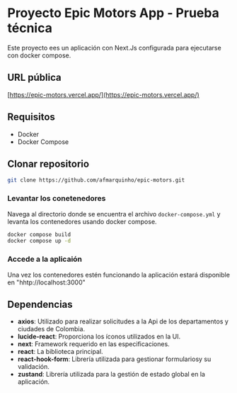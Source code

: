 # Proyecto Epic Motors App - Prueba técnica
Este proyecto ees un aplicación con Next.Js configurada para ejecutarse con docker compose.

## URL pública
[https://epic-motors.vercel.app/](https://epic-motors.vercel.app/)

## Requisitos

- Docker
- Docker Compose

## Clonar repositorio

```bash
git clone https://github.com/afmarquinho/epic-motors.git
```

### Levantar los conetenedores
Navega al directorio donde se encuentra el archivo `docker-compose.yml` y levanta los contenedores usando docker compose.
```bash
docker compose build
docker compose up -d
```
### Accede a la aplicaión
Una vez los contenedores estén funcionando la aplicación estará disponible en "hhtp://localhost:3000"

## Dependencias

- **axios**: Utilizado para realizar solicitudes a la Api de los departamentos y ciudades de Colombia.
- **lucide-react**: Proporciona los íconos utilizados en la UI.
- **next**: Framework requerido en las especificaciones.
- **react**: La biblioteca principal.
- **react-hook-form**: Librería utilizada para gestionar formulariosy su validación.
- **zustand**: Librería utilizada para la gestión de estado global en la aplicación.

